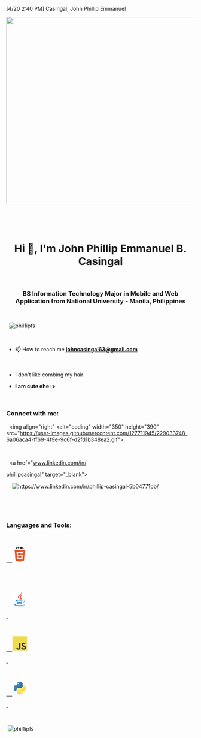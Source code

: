 [4/20 2:40 PM] Casingal, John Phillip Emmanuel




<p> <img align="Center" <alt="coding" width="1000" height="500" src="https://user-images.githubusercontent.com/127711945/236803709-b8a74e20-c780-46d8-84c2-fc42b860a734.gif">

  </p>

 



<h1 align="center">Hi 👋, I'm John Phillip Emmanuel B. Casingal</h1>

 

<h3 align="center">BS Information Technology Major in Mobile and Web Application from National University - Manila, Philippines</h3>

 

<p align="left">

  <img src="https://komarev.com/ghpvc/?username=phil1ipfs&label=Profile%20views&color=0e75b6&style=flat" alt="phil1ipfs" />

</p>

 

- 📫 How to reach me **johncasingal63@gmail.com**

 

- I don't like combing my hair

- **I am cute ehe :>**

 

<h3 align="left">Connect with me:</h3>

<p>

  <img align="right" <alt="coding" width="350" height="390" src="https://user-images.githubusercontent.com/127711945/229033748-6a06aca4-ff69-4f9e-9c6f-d2fd1b348ea2.gif">

</p>

 

<p align="left">

  <a href="www.linkedin.com/in/

phillipcasingal" target="_blank">

    <img align="center" src="https://raw.githubusercontent.com/rahuldkjain/github-profile-readme-generator/master/src/images/icons/Social/linked-in-alt.svg" alt="https://www.linkedin.com/in/phillip-casingal-5b04771bb/" height="30" width="40" />

  </a>

</p>

 

<h3 align="left">Languages and Tools:</h3>

<p align="left">

  <a href="https://www.w3.org/html/" target="_blank" rel="noreferrer">

    <img src="https://raw.githubusercontent.com/devicons/devicon/master/icons/html5/html5-original-wordmark.svg" alt="html5" width="40" height="40"/>

  </a>

  <a href="https://www.java.com" target="_blank" rel="noreferrer">

    <img src="https://raw.githubusercontent.com/devicons/devicon/master/icons/java/java-original.svg" alt="java" width="40" height="40"/>

  </a>

  <a href="https://developer.mozilla.org/en-US/docs/Web/JavaScript" target="_blank" rel="noreferrer">

    <img src="https://raw.githubusercontent.com/devicons/devicon/master/icons/javascript/javascript-original.svg" alt="javascript" width="40" height="40"/>

  </a>

  <a href="https://www.python.org" target="_blank" rel="noreferrer">

    <img src="https://raw.githubusercontent.com/devicons/devicon/master/icons/python/python-original.svg" alt="python" width="40" height="40"/>

  </a>

</p>

 

<p>&nbsp;<img align="center" src="https://github-readme-stats.vercel.app/api?username=phil1ipfs&show_icons=true&locale=en" alt="phil1ipfs" /></p>

 

<p><img align="center" src="https://github-readme-st



